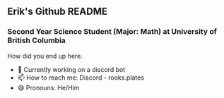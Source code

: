 ## Erik's Github README

### Second Year Science Student (Major: Math) at University of British Columbia

How did you end up here.

- 🔭 Currently working on a discord bot
- 📫 How to reach me: Discord - rooks.plates
- 😄 Pronouns: He/Him


<!--
**eriklsy/eriklsy** is a ✨ _special_ ✨ repository because its `README.md` (this file) appears on your GitHub profile.

Here are some ideas to get you started:

- 🔭 I’m currently working on ...
- 🌱 I’m currently learning ...
- 👯 I’m looking to collaborate on ...
- 🤔 I’m looking for help with ...
- 💬 Ask me about ...
- 📫 How to reach me: ...
- 😄 Pronouns: ...
- ⚡ Fun fact: ...
-->
